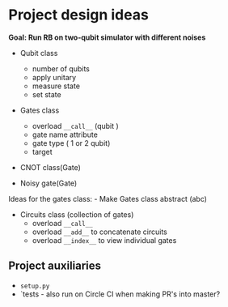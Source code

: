 # Project design ideas


**Goal: Run RB on two-qubit simulator with different noises**

- Qubit class
    - number of qubits
    - apply unitary
    - measure state
    - set state
    
    
- Gates class
    - overload `__call__` (qubit ) 
    - gate name attribute
    - gate type ( 1 or 2 qubit)
    - target

    
 - CNOT class(Gate)
 
- Noisy gate(Gate)
    


Ideas for the gates class:
    - Make Gates class abstract (abc)
    
    
- Circuits class (collection of gates)
    - overload `__call__` 
    - overload `__add__` to concatenate circuits
    - overload `__index__` to view individual gates


## Project auxiliaries

- `setup.py`
- `tests - also run on Circle CI when making PR's into master?


